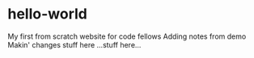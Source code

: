 # hello-world

My first from scratch website for code fellows
Adding notes from demo
Makin' changes
stuff here
...stuff here... 